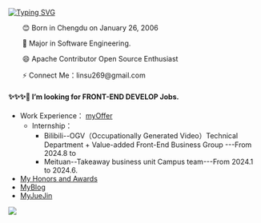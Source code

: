 [![Typing SVG](https://readme-typing-svg.herokuapp.com?font=Fira+Code&pause=1000&random=false&width=435&lines=Hi+I+am+Su+%F0%9F%91%8B;A+Front-End+Development+Engineer)](https://git.io/typing-svg)
<p>&emsp;&emsp;😊 Born in Chengdu on January 26, 2006</p>
<p>&emsp;&emsp;🔭 Major in Software Engineering.</p>
<p>&emsp;&emsp;😄 Apache Contributor Open Source Enthusiast</p>
<p>&emsp;&emsp;⚡ Connect Me：linsu269@gmail.com</p>

#### ✨✨✨🌱 I’m looking for FRONT-END DEVELOP Jobs.
- Work Experience： [myOffer](https://github.com/LofiSu/LofiSu/blob/main/My%20offer.md)
  - Internship：
     - Bilibili--OGV（Occupationally Generated Video）Technical Department + Value-added Front-End Business Group ---From 2024.8 to  <br>
     - Meituan--Takeaway business unit Campus team---From 2024.1 to 2024.6. <br>
- [My Honors and Awards](https://github.com/LofiSu/LofiSu/blob/main/My%20Honors%20and%20Awards.md)
- [MyBlog](https://www.lofisu.chat/)
- [MyJueJin](https://juejin.cn/user/2351234356882624)<br>


<a><img src="https://github-readme-stats.vercel.app/api?username=LofiSu&bg_color=30,e96443,904e95&title_color=fff&text_color=fff&hide_border=true" /></a>

<!---
LofiSu/LofiSu is a ✨ special ✨ repository because its `README.md` (this file) appears on your GitHub profile.
You can click the Preview link to take a look at your changes.
--->
